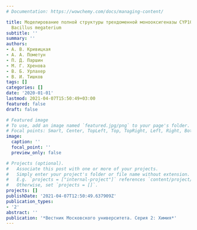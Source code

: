 ```yaml
---
# Documentation: https://wowchemy.com/docs/managing-content/

title: Моделирование полной структуры трехдоменной монооксигеназы CYP102A1 BM3 из
  Bacillus megaterium
subtitle: ''
summary: ''
authors:
- А. В. Кривицкая
- А. А. Пометун
- П. Д. Паршин
- М. Г. Хренова
- В. Б. Урлахер
- В. И. Тишков
tags: []
categories: []
date: '2020-01-01'
lastmod: 2021-04-07T15:50:49+03:00
featured: false
draft: false

# Featured image
# To use, add an image named `featured.jpg/png` to your page's folder.
# Focal points: Smart, Center, TopLeft, Top, TopRight, Left, Right, BottomLeft, Bottom, BottomRight.
image:
  caption: ''
  focal_point: ''
  preview_only: false

# Projects (optional).
#   Associate this post with one or more of your projects.
#   Simply enter your project's folder or file name without extension.
#   E.g. `projects = ["internal-project"]` references `content/project/deep-learning/index.md`.
#   Otherwise, set `projects = []`.
projects: []
publishDate: '2021-04-07T12:50:49.637909Z'
publication_types:
- '2'
abstract: ''
publication: '*Вестник Московского университета. Серия 2: Химия*'
---
```

